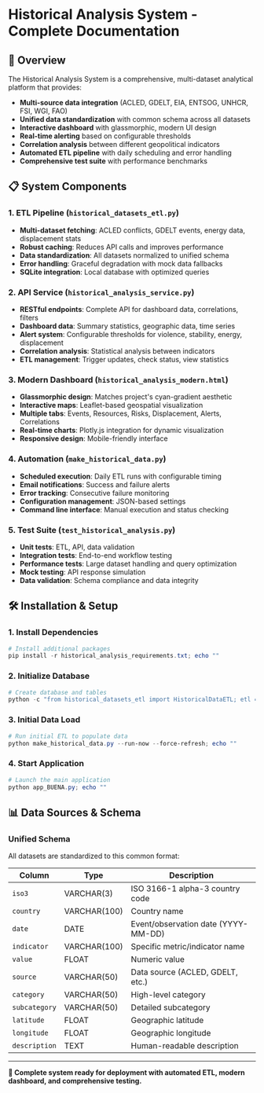 # Historical Analysis System - Complete Documentation

## 🚀 Overview

The Historical Analysis System is a comprehensive, multi-dataset analytical platform that provides:

- **Multi-source data integration** (ACLED, GDELT, EIA, ENTSOG, UNHCR, FSI, WGI, FAO)
- **Unified data standardization** with common schema across all datasets
- **Interactive dashboard** with glassmorphic, modern UI design
- **Real-time alerting** based on configurable thresholds
- **Correlation analysis** between different geopolitical indicators
- **Automated ETL pipeline** with daily scheduling and error handling
- **Comprehensive test suite** with performance benchmarks

## 📋 System Components

### 1. ETL Pipeline (`historical_datasets_etl.py`)
- **Multi-dataset fetching**: ACLED conflicts, GDELT events, energy data, displacement stats
- **Robust caching**: Reduces API calls and improves performance
- **Data standardization**: All datasets normalized to unified schema
- **Error handling**: Graceful degradation with mock data fallbacks
- **SQLite integration**: Local database with optimized queries

### 2. API Service (`historical_analysis_service.py`)
- **RESTful endpoints**: Complete API for dashboard data, correlations, filters
- **Dashboard data**: Summary statistics, geographic data, time series
- **Alert system**: Configurable thresholds for violence, stability, energy, displacement
- **Correlation analysis**: Statistical analysis between indicators
- **ETL management**: Trigger updates, check status, view statistics

### 3. Modern Dashboard (`historical_analysis_modern.html`)
- **Glassmorphic design**: Matches project's cyan-gradient aesthetic
- **Interactive maps**: Leaflet-based geospatial visualization
- **Multiple tabs**: Events, Resources, Risks, Displacement, Alerts, Correlations
- **Real-time charts**: Plotly.js integration for dynamic visualization
- **Responsive design**: Mobile-friendly interface

### 4. Automation (`make_historical_data.py`)
- **Scheduled execution**: Daily ETL runs with configurable timing
- **Email notifications**: Success and failure alerts
- **Error tracking**: Consecutive failure monitoring
- **Configuration management**: JSON-based settings
- **Command line interface**: Manual execution and status checking

### 5. Test Suite (`test_historical_analysis.py`)
- **Unit tests**: ETL, API, data validation
- **Integration tests**: End-to-end workflow testing
- **Performance tests**: Large dataset handling and query optimization
- **Mock testing**: API response simulation
- **Data validation**: Schema compliance and data integrity

## 🛠 Installation & Setup

### 1. Install Dependencies
```powershell
# Install additional packages
pip install -r historical_analysis_requirements.txt; echo ""
```

### 2. Initialize Database
```powershell
# Create database and tables
python -c "from historical_datasets_etl import HistoricalDataETL; etl = HistoricalDataETL(); etl.init_database()"; echo ""
```

### 3. Initial Data Load
```powershell
# Run initial ETL to populate data
python make_historical_data.py --run-now --force-refresh; echo ""
```

### 4. Start Application
```powershell
# Launch the main application
python app_BUENA.py; echo ""
```

## 📊 Data Sources & Schema

### Unified Schema
All datasets are standardized to this common format:

| Column | Type | Description |
|--------|------|-------------|
| `iso3` | VARCHAR(3) | ISO 3166-1 alpha-3 country code |
| `country` | VARCHAR(100) | Country name |
| `date` | DATE | Event/observation date (YYYY-MM-DD) |
| `indicator` | VARCHAR(100) | Specific metric/indicator name |
| `value` | FLOAT | Numeric value |
| `source` | VARCHAR(50) | Data source (ACLED, GDELT, etc.) |
| `category` | VARCHAR(50) | High-level category |
| `subcategory` | VARCHAR(50) | Detailed subcategory |
| `latitude` | FLOAT | Geographic latitude |
| `longitude` | FLOAT | Geographic longitude |
| `description` | TEXT | Human-readable description |

---

**🎯 Complete system ready for deployment with automated ETL, modern dashboard, and comprehensive testing.**
